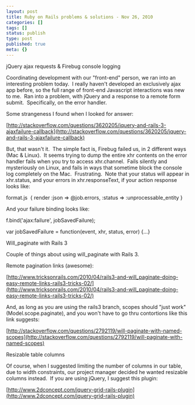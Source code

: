 ```yaml
---
layout: post
title: Ruby on Rails problems & solutions - Nov 26, 2010
categories: []
tags: []
status: publish
type: post
published: true
meta: {}
---
```


jQuery ajax requests & Firebug console logging

Coordinating development with our "front-end" person, we ran into an interesting problem today.  I really haven't developed an exclusively ajax app before, so the full range of front-end Javascript interactions was new to me.  Ran into a problem, with jQuery and a response to a remote form submit.  Specifically, on the error handler.



Some strangeness I found when I looked for answer:



[http://stackoverflow.com/questions/3620205/jquery-and-rails-3-ajaxfailure-callback](http://stackoverflow.com/questions/3620205/jquery-and-rails-3-ajaxfailure-callback)



But, that wasn't it.  The simple fact is, Firebug failed us, in 2 different ways (Mac & Linux).  It seems trying to dump the entire xhr contents on the error handler fails when you try to access xhr.channel.  Fails silently and mysteriously on Linux, and fails in ways that sometime block the console log completely on the Mac.  Frustrating.  Note that your status will appear in xhr.status, and your errors in xhr.responseText, if your action response looks like:



format.js  { render :json => @job.errors, :status => :unprocessable_entity }



And your failure binding looks like:



f.bind('ajax:failure', jobSavedFailure);

var jobSavedFailure = function(event, xhr, status, error) {...}



Will_paginate with Rails 3



Couple of things about using will_paginate with Rails 3.  



Remote pagination links (awesome):



[http://www.tricksonrails.com/2010/04/rails3-and-will_paginate-doing-easy-remote-links-rails3-tricks-02/](http://www.tricksonrails.com/2010/04/rails3-and-will_paginate-doing-easy-remote-links-rails3-tricks-02/)



And, as long as you are using the rails3 branch, scopes should "just work" (Model.scope.paginate), and you won't have to go thru contortions like this link suggests:



[http://stackoverflow.com/questions/2792119/will-paginate-with-named-scopes](http://stackoverflow.com/questions/2792119/will-paginate-with-named-scopes)



Resizable table columns



Of course, when I suggested limiting the number of columns in our table, due to width constraints, our project manager decided he wanted resizable columns instead.  If you are using jQuery, I suggest this plugin:



[http://www.2dconcept.com/jquery-grid-rails-plugin](http://www.2dconcept.com/jquery-grid-rails-plugin)
